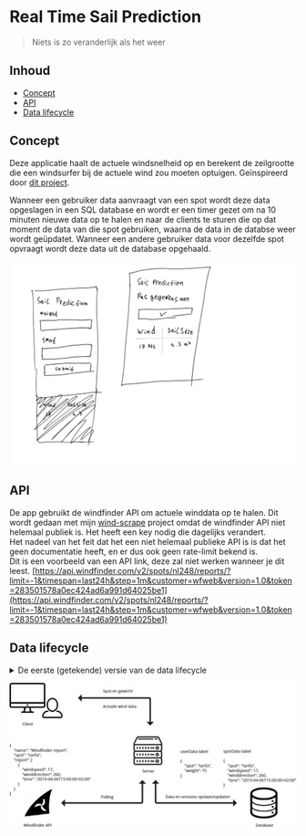# Real Time Sail Prediction
> Niets is zo veranderlijk als het weer

## Inhoud
* [Concept](#concept)
* [API](#api)
* [Data lifecycle](#data-lifecycle)

## Concept
Deze applicatie haalt de actuele windsnelheid op en berekent de zeilgrootte die een windsurfer bij de actuele wind zou moeten optuigen. Geïnspireerd door [dit project](https://github.com/RoryMearns/Windsurf_Calculator).  

Wanneer een gebruiker data aanvraagt van een spot wordt deze data opgeslagen in een SQL database en wordt er een timer gezet om na 10 minuten nieuwe data op te halen en naar de clients te sturen die op dat moment de data van die spot gebruiken, waarna de data in de databse weer wordt geüpdatet. Wanneer een andere gebruiker data voor dezelfde spot opvraagt wordt deze data uit de database opgehaald.

![concept schets](bin/schets.jpg)

## API
De app gebruikt de windfinder API om actuele winddata op te halen. Dit wordt gedaan met mijn [wind-scrape](https://github.com/jeroentvb/wind-scrape) project omdat de windfinder API niet helemaal publiek is. Het heeft een key nodig die dagelijks verandert.  
Het nadeel van het feit dat het een niet helemaal publieke API is is dat het geen documentatie heeft, en er dus ook geen rate-limit bekend is.  
Dit is een voorbeeld van een API link, deze zal niet werken wanneer je dit leest. [https://api.windfinder.com/v2/spots/nl248/reports/?limit=-1&timespan=last24h&step=1m&customer=wfweb&version=1.0&token=283501578a0ec424ad6a991d64025be1](https://api.windfinder.com/v2/spots/nl248/reports/?limit=-1&timespan=last24h&step=1m&customer=wfweb&version=1.0&token=283501578a0ec424ad6a991d64025be1)

## Data lifecycle
<details>
<summary>De eerste (getekende) versie van de data lifecycle</summary>
![data lifecycle](bin/data-lifecycle-old.jpg)
</details>

![data lifecycle](bin/data-lifecycle.jpg)
